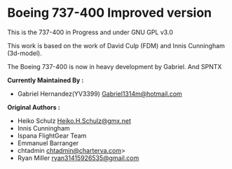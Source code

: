 Boeing 737-400 Improved version
=================================================

This is the 737-400 in Progress and under GNU GPL v3.0

This work is based on the work of David Culp (FDM) and Innis Cunningham (3d-model).

The Boeing 737-400 is now in heavy development by Gabriel. And SPNTX

<b>Currently Maintained By :</b>
- Gabriel Hernandez(YV3399) Gabriel1314m@hotmail.com

<b>Original Authors :</b>
- Heiko Schulz Heiko.H.Schulz@gmx.net
- Innis Cunningham
- Ispana FlightGear Team
- Emmanuel Barranger
- chtadmin chtadmin@charterva.com>
- Ryan Miller ryan31415926535@gmail.com
